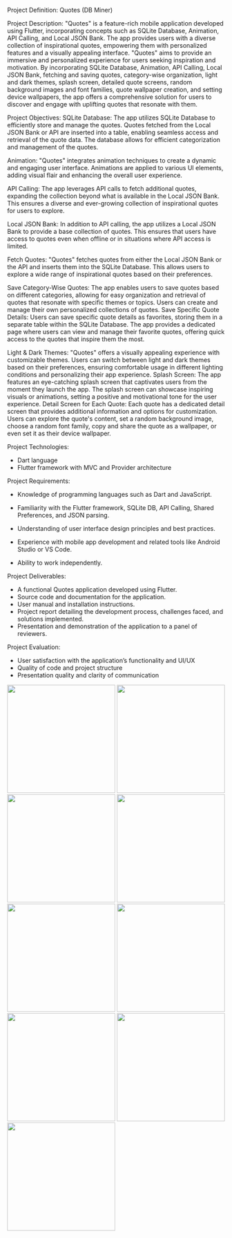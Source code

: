Project Definition: Quotes (DB Miner)

Project Description:
"Quotes" is a feature-rich mobile application developed using Flutter, incorporating concepts
such as SQLite Database, Animation, API Calling, and Local JSON Bank. The app provides
users with a diverse collection of inspirational quotes, empowering them with personalized
features and a visually appealing interface.
"Quotes" aims to provide an immersive and personalized experience for users seeking inspiration
and motivation. By incorporating SQLite Database, Animation, API Calling, Local JSON Bank,
fetching and saving quotes, category-wise organization, light and dark themes, splash screen,
detailed quote screens, random background images and font families, quote wallpaper creation,
and setting device wallpapers, the app offers a comprehensive solution for users to discover and
engage with uplifting quotes that resonate with them.

Project Objectives:
SQLite Database: The app utilizes SQLite Database to efficiently store and manage the quotes.
Quotes fetched from the Local JSON Bank or API are inserted into a table, enabling seamless
access and retrieval of the quote data. The database allows for efficient categorization and
management of the quotes.

Animation: "Quotes" integrates animation techniques to create a dynamic and engaging user
interface. Animations are applied to various UI elements, adding visual flair and enhancing the
overall user experience.

API Calling: The app leverages API calls to fetch additional quotes, expanding the collection
beyond what is available in the Local JSON Bank. This ensures a diverse and ever-growing
collection of inspirational quotes for users to explore.

Local JSON Bank: In addition to API calling, the app utilizes a Local JSON Bank to provide a
base collection of quotes. This ensures that users have access to quotes even when offline or in
situations where API access is limited.

Fetch Quotes: "Quotes" fetches quotes from either the Local JSON Bank or the API and inserts
them into the SQLite Database. This allows users to explore a wide range of inspirational quotes
based on their preferences.

Save Category-Wise Quotes: The app enables users to save quotes based on different
categories, allowing for easy organization and retrieval of quotes that resonate with specific
themes or topics. Users can create and manage their own personalized collections of quotes.
Save Specific Quote Details: Users can save specific quote details as favorites, storing them in a
separate table within the SQLite Database. The app provides a dedicated page where users can
view and manage their favorite quotes, offering quick access to the quotes that inspire them the
most.

Light & Dark Themes: "Quotes" offers a visually appealing experience with customizable
themes. Users can switch between light and dark themes based on their preferences, ensuring
comfortable usage in different lighting conditions and personalizing their app experience.
Splash Screen: The app features an eye-catching splash screen that captivates users from the
moment they launch the app. The splash screen can showcase inspiring visuals or animations,
setting a positive and motivational tone for the user experience.
Detail Screen for Each Quote: Each quote has a dedicated detail screen that provides additional
information and options for customization. Users can explore the quote's content, set a random
background image, choose a random font family, copy and share the quote as a wallpaper, or
even set it as their device wallpaper.

Project Technologies:
- Dart language
- Flutter framework with MVC and Provider architecture

Project Requirements:
- Knowledge of programming languages such as Dart and JavaScript.
- Familiarity with the Flutter framework, SQLite DB, API Calling, Shared Preferences, and
JSON parsing.

- Understanding of user interface design principles and best practices.
- Experience with mobile app development and related tools like Android Studio or VS Code.
- Ability to work independently.

Project Deliverables:
- A functional Quotes application developed using Flutter.
- Source code and documentation for the application.
- User manual and installation instructions.
- Project report detailing the development process, challenges faced, and solutions implemented.
- Presentation and demonstration of the application to a panel of reviewers.

Project Evaluation:
- User satisfaction with the application’s functionality and UI/UX
- Quality of code and project structure
- Presentation quality and clarity of communication


<img src="https://github.com/kevinmali/db_miner_local_database/assets/132121875/b479b36f-04ce-4b6e-8b86-e8f914a9a1b2" width="250px">
<img src="https://github.com/kevinmali/db_miner_local_database/assets/132121875/8773a469-d088-4e44-819a-a7ab34110d4f" width="250px">
<img src="https://github.com/kevinmali/db_miner_local_database/assets/132121875/61de6609-e29e-43b2-ba6e-2aaed4995d29" width="250px">
<img src="https://github.com/kevinmali/db_miner_local_database/assets/132121875/413a744c-dc09-4f5c-b6ad-d8223e83663f" width="250px">
<img src="https://github.com/kevinmali/db_miner_local_database/assets/132121875/b0d13e62-6620-45b9-90f9-e61b88e5d06b" width="250px">
<img src="https://github.com/kevinmali/db_miner_local_database/assets/132121875/832d4234-6343-43a7-9182-ff6cbc615b28" width="250px">
<img src="https://github.com/kevinmali/db_miner_local_database/assets/132121875/b61b98ea-ca6d-4e6c-a59a-7165426c8252" width="250px">
<img src="https://github.com/kevinmali/db_miner_local_database/assets/132121875/579dc5bd-2573-422a-a3bc-197d058a2739" width="250px">
<img src="https://github.com/kevinmali/db_miner_local_database/assets/132121875/977c827e-5dcf-420f-942c-8fe151f41522" width="250px">

